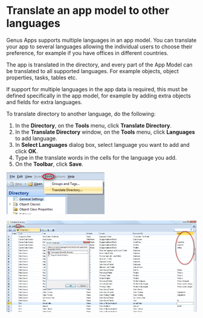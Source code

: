 # Translate an app model to other languages

Genus Apps supports multiple languages in an app model. You can translate your app to several languages allowing the individual users to choose their preference, for example if you have offices in different countries.

The app is translated in the directory, and every part of the App Model can be translated to all supported languages. For example objects, object properties, tasks, tables etc.

If support for multiple languages in the app data is required, this must be defined specifically in the app model, for example by adding extra objects and fields for extra languages.

To translate directory to another language, do the following:

1.  In the **Directory**, on the **Tools** menu, click **Translate Directory**.
2.  In the **Translate Directory** window, on the **Tools** menu, click **Languages** to add language.
3.  In **Select Languages** dialog box, select language you want to add and click **OK**.
4.  Type in the translate words in the cells for the language you add.
5.  On the **Toolbar**, click **Save**.  

![IDBF8CD53902004FF2.ID0D71C808E63C4E48.png](media/IDBF8CD53902004FF2.ID0D71C808E63C4E48.png)

![IDBF8CD53902004FF2.ID6B45CEF00C024793.png](media/IDBF8CD53902004FF2.ID6B45CEF00C024793.png)
